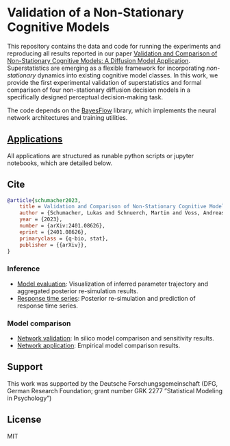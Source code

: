 # Validation of a Non-Stationary Cognitive Models

This repository contains the data and code for running the experiments and reproducing all results reported in our paper [Validation and Comparison of Non-Stationary Cognitive Models: A Diffusion Model Application]([https://arxiv.org/abs/2211.13165](https://arxiv.org/abs/2401.08626)). Superstatistics are emerging as a flexible framework for incorporating *non-stationary* dynamics into existing cognitive model classes. In this work, we provide the first experimental validation of superstatistics and formal comparison of four non-stationary diffusion decision models in a specifically designed perceptual decision-making task.

The code depends on the [BayesFlow](https://github.com/stefanradev93/BayesFlow) library, which implements the neural network architectures and training utilities.

## [Applications](applications)

All applications are structured as runable python scripts or jupyter notebooks, which are detailed below.

## Cite

```bibtex
@article{schumacher2023,
    title = Validation and Comparison of Non-Stationary Cognitive Models: A Diffusion Model Application,
    author = {Schumacher, Lukas and Schnuerch, Martin and Voss, Andreas and Radev, Stefan T.},
    year = {2023},
    number = {arXiv:2401.08626},
    eprint = {2401.08626},
    primaryclass = {q-bio, stat},
    publisher = {{arXiv}},
}
```

### Inference

- [Model evaluation](applications/inference/model_evaluation.py): Visualization of inferred parameter trajectory and aggregated posterior re-simulation results.
- [Response time series](applications/inference/notebooks/response_time_series.ipynb): Posterior re-simulation and prediction of response time series.

### Model comparison

- [Network validation](applications/model_comparison/network_validation.py): In silico model comparison and sensitivity results.
- [Network application](applications/model_comparison/network_application.py): Empirical model comparison results.

## Support

This work was supported by the Deutsche Forschungsgemeinschaft (DFG, German Research Foundation; grant number GRK 2277 ”Statistical Modeling in Psychology”)

## License

MIT

